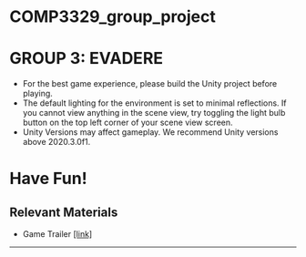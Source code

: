 # COMP3329_group_project

# GROUP 3: EVADERE
- For the best game experience, please build the Unity project before playing.
- The default lighting for the environment is set to minimal reflections. If you cannot view anything in the scene view, try toggling the light bulb button on the top left corner of your scene view screen. 
- Unity Versions may affect gameplay. We recommend Unity versions above 2020.3.0f1.

# Have Fun!


## Relevant Materials

* Game Trailer [\[link\]][1]
  
---

[1]: https://drive.google.com/file/d/1ODMbJEHjP13I-BSalKb4pLo-Cwizz92O/view?usp=sharing


